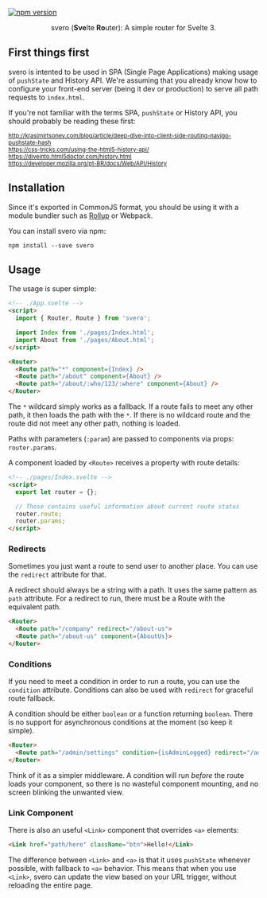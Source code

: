 [![npm version](https://badge.fury.io/js/svero.svg)](https://www.npmjs.com/package/svero)

<p align="center">
  svero (<b>Sve</b>lte <b>Ro</b>uter): A simple router for Svelte 3.
</p>

## First things first

svero is intented to be used in SPA (Single Page Applications) making usage of `pushState` and History API. We're assuming that you already know how to configure your front-end server (being it dev or production) to serve all path requests to `index.html`.

If you're not familiar with the terms SPA, `pushState` or History API, you should probably be reading these first:

<small>http://krasimirtsonev.com/blog/article/deep-dive-into-client-side-routing-navigo-pushstate-hash</small><br>
<small>https://css-tricks.com/using-the-html5-history-api/</small><br>
<small>https://diveinto.html5doctor.com/history.html</small><br>
<small>https://developer.mozilla.org/pt-BR/docs/Web/API/History</small><br>

## Installation

Since it's exported in CommonJS format, you should be using it with a module bundler such as [Rollup](https://github.com/sveltejs/template/tree/v3) or Webpack.

You can install svero via npm:

```
npm install --save svero
```

## Usage

The usage is super simple:

```html
<!-- ./App.svelte -->
<script>
  import { Router, Route } from 'svero';

  import Index from './pages/Index.html';
  import About from './pages/About.html';
</script>

<Router>
  <Route path="*" component={Index} />
  <Route path="/about" component={About} />
  <Route path="/about/:who/123/:where" component={About} />
</Router>
```

The `*` wildcard simply works as a fallback. If a route fails to meet any other path, it then loads the path with the `*`. If there is no wildcard route and the route did not meet any other path, nothing is loaded.

Paths with parameters (`:param`) are passed to components via props: `router.params`.

A component loaded by `<Route>` receives a property with route details:

```html
<!-- ./pages/Index.svelte -->
<script>
  export let router = {};

  // Those contains useful information about current route status
  router.route;
  router.params;
</script>
```

### Redirects

Sometimes you just want a route to send user to another place. You can use the `redirect` attribute for that.

A redirect should always be a string with a path. It uses the same pattern as `path` attribute. For a redirect to run, there must be a Route with the equivalent path.

```html
<Router>
  <Route path="/company" redirect="/about-us">
  <Route path="/about-us" component={AboutUs}>
</Router>
```

### Conditions

If you need to meet a condition in order to run a route, you can use the `condition` attribute. Conditions can also be used with `redirect` for graceful route fallback.

A condition should be either `boolean` or a function returning `boolean`. There is no support for asynchronous conditions at the moment (so keep it simple).

```html
<Router>
  <Route path="/admin/settings" condition={isAdminLogged} redirect="/admin/login">
</Router>
```

Think of it as a simpler middleware. A condition will run *before* the route loads your component, so there is no wasteful component mounting, and no screen blinking the unwanted view.

### Link Component

There is also an useful `<Link>` component that overrides `<a>` elements:

```html
<Link href="path/here" className="btn">Hello!</Link>
```

The difference between `<Link>` and `<a>` is that it uses `pushState` whenever possible, with fallback to `<a>` behavior. This means that when you use `<Link>`, svero can update the view based on your URL trigger, without reloading the entire page.
